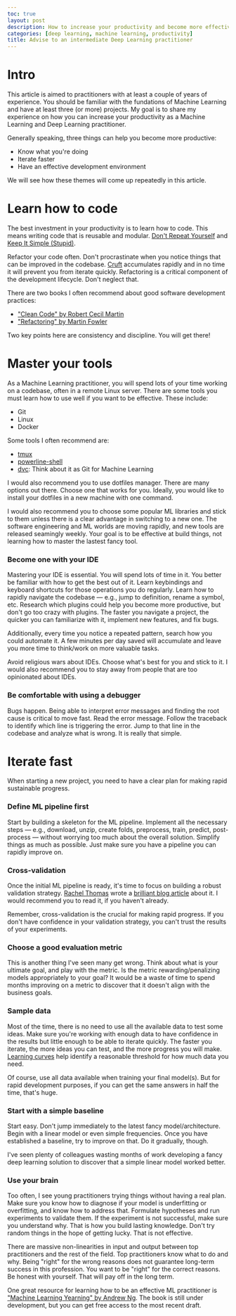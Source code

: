 ```yaml
---
toc: true
layout: post
description: How to increase your productivity and become more effective
categories: [deep learning, machine learning, productivity]
title: Advise to an intermediate Deep Learning practitioner
---
```


# Intro

This article is aimed to practitioners with at least a couple of years of experience. You should be familiar with the fundations of Machine Learning and have at least three (or more) projects. My goal is to share my experience on how you can increase your productivity as a Machine Learning and Deep Learning practitioner.

Generally speaking, three things can help you become more productive:
* Know what you're doing
* Iterate faster
* Have an effective development environment

We will see how these themes will come up repeatedly in this article. 

# Learn how to code 

The best investment in your productivity is to learn how to code. This means writing code that is reusable and modular. [Don't Repeat Yourself](https://en.wikipedia.org/wiki/Don%27t_repeat_yourself) and [Keep It Simple (Stupid)](https://en.wikipedia.org/wiki/KISS_principle).

Refactor your code often. Don't procrastinate when you notice things that can be improved in the codebase. [Cruft](https://martinfowler.com/bliki/TechnicalDebt.html) accumulates rapidly and in no time it will prevent you from iterate quickly. Refactoring is a critical component of the development lifecycle. Don't neglect that.

There are two books I often recommend about good software development practices:
* ["Clean Code" by Robert Cecil Martin](https://www.amazon.com/Clean-Code-Handbook-Software-Craftsmanship/dp/0132350882)
* ["Refactoring" by Martin Fowler](https://martinfowler.com/books/refactoring.html)

Two key points here are consistency and discipline. You will get there!

# Master your tools

As a Machine Learning practitioner, you will spend lots of your time working on a codebase, often in a remote Linux server. There are some tools you must learn how to use well if you want to be effective. These include:
* Git
* Linux
* Docker

Some tools I often recommend are:
* [tmux](https://github.com/tmux/tmux)
* [powerline-shell](https://github.com/b-ryan/powerline-shell)
* [dvc](https://github.com/iterative/dvc): Think about it as Git for Machine Learning

I would also recommend you to use dotfiles manager. There are many options out there. Choose one that works for you. Ideally, you would like to install your dotfiles in a new machine with one command. 

I would also recommend you to choose some popular ML libraries and stick to them unless there is a clear advantage in switching to a new one. The software engineering and ML worlds are moving rapidly, and new tools are released seamingly weekly. Your goal is to be effective at build things, not learning how to master the lastest fancy tool.

### Become one with your IDE

Mastering your IDE is essential. You will spend lots of time in it. You better be familiar with how to get the best out of it. Learn keybindings and keyboard shortcuts for those operations you do regularly. Learn how to rapidly navigate the codebase ― e.g., jump to definition, rename a symbol, etc. Research which plugins could help you become more productive, but don't go too crazy with plugins. The faster you navigate a project, the quicker you can familiarize with it, implement new features, and fix bugs. 

Additionally, every time you notice a repeated pattern, search how you could automate it. A few minutes per day saved will accumulate and leave you more time to think/work on more valuable tasks.

Avoid religious wars about IDEs. Choose what's best for you and stick to it. I would also recommend you to stay away from people that are too opinionated about IDEs.

### Be comfortable with using a debugger

Bugs happen. Being able to interpret error messages and finding the root cause is critical to move fast. Read the error message. Follow the traceback to identify which line is triggering the error. Jump to that line in the codebase and analyze what is wrong. It is really that simple.

# Iterate fast

When starting a new project, you need to have a clear plan for making rapid sustainable progress.

### Define ML pipeline first

Start by building a skeleton for the ML pipeline. Implement all the necessary steps ― e.g., download, unzip, create folds, preprocess, train, predict, post-process ― without worrying too much about the overall solution. Simplify things as much as possible. Just make sure you have a pipeline you can rapidly improve on.

### Cross-validation

Once the initial ML pipeline is ready, it's time to focus on building a robust validation strategy. [Rachel Thomas](https://twitter.com/math_rachel) wrote a [brilliant blog article](https://www.fast.ai/2017/11/13/validation-sets/) about it. I would recommend you to read it, if you haven't already. 

Remember, cross-validation is the crucial for making rapid progress. If you don't have confidence in your validation strategy, you can't trust the results of your experiments.

### Choose a good evaluation metric

This is another thing I've seen many get wrong. Think about what is your ultimate goal, and play with the metric. Is the metric rewarding/penalizing models appropriately to your goal? It would be a waste of time to spend months improving on a metric to discover that it doesn't align with the business goals.

### Sample data

Most of the time, there is no need to use all the available data to test some ideas. Make sure you're working with enough data to have confidence in the results but little enough to be able to iterate quickly. The faster you iterate, the more ideas you can test, and the more progress you will make. [Learning curves](https://scikit-learn.org/stable/modules/learning_curve.html#learning-curve) help identify a reasonable threshold for how much data you need.

Of course, use all data available when training your final model(s). But for rapid development purposes, if you can get the same answers in half the time, that's huge.

### Start with a simple baseline

Start easy. Don't jump immediately to the latest fancy model/architecture. Begin with a linear model or even simple frequencies. Once you have established a baseline, try to improve on that. Do it gradually, though.

I've seen plenty of colleagues wasting months of work developing a fancy deep learning solution to discover that a simple linear model worked better.

### Use your brain

Too often, I see young practitioners trying things without having a real plan. Make sure you know how to diagnose if your model is underfitting or overfitting, and know how to address that. Formulate hypotheses and run experiments to validate them. If the experiment is not successful, make sure you understand why. That is how you build lasting knowledge. Don't try random things in the hope of getting lucky. That is not effective.

There are massive non-linearities in input and output between top practitioners and the rest of the field. Top practitioners know what to do and why. Being "right" for the wrong reasons does not guarantee long-term success in this profession. You want to be "right" for the correct reasons. Be honest with yourself. That will pay off in the long term. 

One great resource for learning how to be an effective ML practitioner is ["Machine Learning Yearning" by Andrew Ng](https://www.deeplearning.ai/programs/). The book is still under development, but you can get free access to the most recent draft.